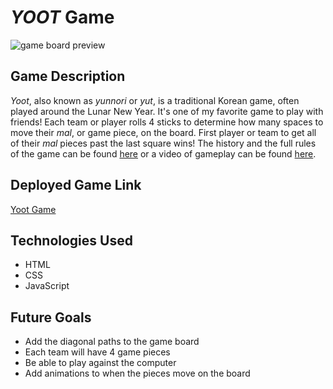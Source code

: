 # *YOOT* Game

![game board preview](https://i.imgur.com/Yp4Fqgy_d.png?maxwidth=520&shape=thumb&fidelity=high)

## Game Description
*Yoot*, also known as *yunnori* or *yut*, is a traditional Korean game, often played around the Lunar New Year. It's one of my favorite game to play with friends! Each team or player rolls 4 sticks to determine how many spaces to move their *mal*, or game piece, on the board. First player or team to get all of their *mal* pieces past the last square wins! The history and the full rules of the game can be found [here](https://en.wikipedia.org/wiki/Yunnori) or a video of gameplay can be found [here](https://www.youtube.com/watch?v=6v8AXG6_Gnk&amp;t=95s).

## Deployed Game Link
[Yoot Game](https://saramattina.github.io/yoot-game/)

## Technologies Used
+ HTML
+ CSS
+ JavaScript

## Future Goals
+ Add the diagonal paths to the game board
+ Each team will have 4 game pieces
+ Be able to play against the computer
+ Add animations to when the pieces move on the board